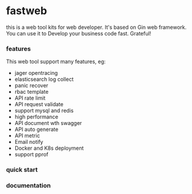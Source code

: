 # fastweb
this is a web tool kits for web developer. It's based on Gin web framework. You can use it to Develop your business code fast. Grateful!

### features
This web tool support many features, eg:
- jager opentracing
- elasticsearch log collect
- panic recover
- rbac template
- API rate limit
- API request validate
- support mysql and redis
- high performance
- API document wth swagger
- API auto generate
- API metric
- Email notify
- Docker and K8s deployment
- support pprof

### quick start


### documentation